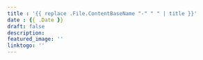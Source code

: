 ```yaml
---
title : '{{ replace .File.ContentBaseName "-" " " | title }}'
date : {{ .Date }}
draft: false
description:
featured_image: ''
linktogo: ''
---
```

